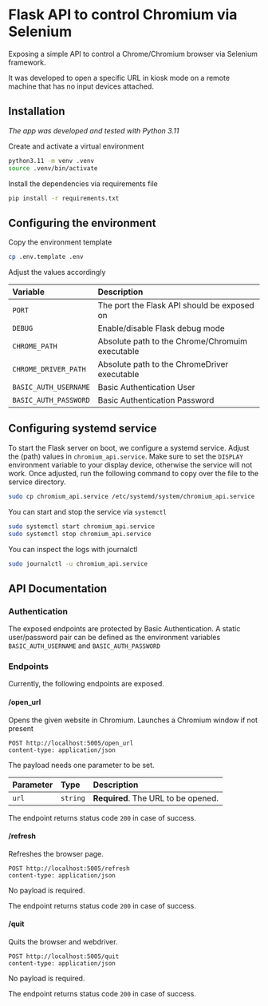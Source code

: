 # Flask API to control Chromium via Selenium

Exposing a simple API to control a Chrome/Chromium browser via Selenium framework.

It was developed to open a specific URL in kiosk mode on a remote machine that has no input devices attached.

## Installation

_The app was developed and tested with Python 3.11_

Create and activate a virtual environment
```bash
python3.11 -m venv .venv
source .venv/bin/activate
```

Install the dependencies via requirements file
```bash
pip install -r requirements.txt
```

## Configuring the environment

Copy the environment template
```bash
cp .env.template .env
```

Adjust the values accordingly

| Variable              | Description                                     |
| :-------------------- | :---------------------------------------------- |
| `PORT`                | The port the Flask API should be exposed on     |
| `DEBUG`               | Enable/disable Flask debug mode                 |
| `CHROME_PATH`         | Absolute path to the Chrome/Chromuim executable |
| `CHROME_DRIVER_PATH`  | Absolute path to the ChromeDriver executable    |
| `BASIC_AUTH_USERNAME` | Basic Authentication User                       |
| `BASIC_AUTH_PASSWORD` | Basic Authentication Password                   |

## Configuring systemd service
To start the Flask server on boot, we configure a systemd service.
Adjust the (path) values in `chromium_api.service`.
Make sure to set the `DISPLAY` environment variable to your display device, otherwise the service will not work.
Once adjusted, run the following command to copy over the file to the service directory.

```bash
sudo cp chromium_api.service /etc/systemd/system/chromium_api.service
```

You can start and stop the service via `systemctl`

```bash
sudo systemctl start chromium_api.service
sudo systemctl stop chromium_api.service
```

You can inspect the logs with journalctl
```bash
sudo journalctl -u chromium_api.service
```

## API Documentation

### Authentication

The exposed endpoints are protected by Basic Authentication.
A static user/password pair can be defined as the environment variables `BASIC_AUTH_USERNAME` and `BASIC_AUTH_PASSWORD`

### Endpoints

Currently, the following endpoints are exposed.

#### /open_url

Opens the given website in Chromium.
Launches a Chromium window if not present

```http
POST http://localhost:5005/open_url
content-type: application/json
```

The payload needs one parameter to be set.

| Parameter | Type     | Description                         |
| :-------- | :------- | :---------------------------------- |
| `url`     | `string` | **Required**. The URL to be opened. |

The endpoint returns status code `200` in case of success.

#### /refresh
Refreshes the browser page.

```http
POST http://localhost:5005/refresh
content-type: application/json
```

No payload is required.

The endpoint returns status code `200` in case of success.

#### /quit
Quits the browser and webdriver.

```http
POST http://localhost:5005/quit
content-type: application/json
```

No payload is required.

The endpoint returns status code `200` in case of success.